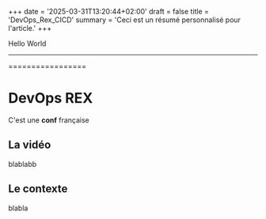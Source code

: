 +++
date  = '2025-03-31T13:20:44+02:00'
draft  = false
title  = 'DevOps_Rex_CICD'
summary = 'Ceci est un résumé personnalisé pour l'article.'
+++

Hello World 

****************


=================


# DevOps REX

C'est une **conf** française

## La vidéo

blablabb 

## Le contexte

blabla 













